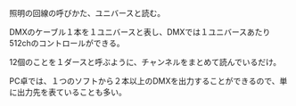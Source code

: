 照明の回線の呼びかた、ユニバースと読む。

DMXのケーブル１本を１ユニバースと表し、DMXでは１ユニバースあたり512chのコントロールができる。  

12個のことを１ダースと呼ぶように、チャンネルをまとめて読んでいるだけ。

  

  

PC卓では、１つのソフトから２本以上のDMXを出力することができるので、単に出力先を表ていることも多い。

